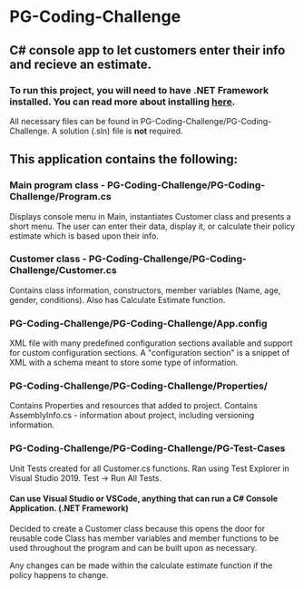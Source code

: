 # PG-Coding-Challenge
## C# console app to let customers enter their info and recieve an estimate.
### To run this project, you will need to have .NET Framework installed. You can read more about installing [here](https://github.com/dotnet/docs/blob/master/docs/framework/install/guide-for-developers.md).
All necessary files can be found in PG-Coding-Challenge/PG-Coding-Challenge. A solution (.sln) file is **not** required.

## This application contains the following:

### Main program class - PG-Coding-Challenge/PG-Coding-Challenge/Program.cs
Displays console menu in Main, instantiates Customer class and presents a short menu.
The user can enter their data, display it, or calculate their policy estimate which is based upon their info.

### Customer class - PG-Coding-Challenge/PG-Coding-Challenge/Customer.cs
Contains class information, constructors, member variables (Name, age, gender, conditions). Also has Calculate Estimate function.

### PG-Coding-Challenge/PG-Coding-Challenge/App.config
XML file with many predefined configuration sections available and support for custom configuration sections. A "configuration section" is a snippet of XML with a schema meant to store some type of information.

### PG-Coding-Challenge/PG-Coding-Challenge/Properties/
Contains Properties and resources that added to project. Contains AssemblyInfo.cs - information about project, including versioning information. 

### PG-Coding-Challenge/PG-Coding-Challenge/PG-Test-Cases
Unit Tests created for all Customer.cs functions. Ran using Test Explorer in Visual Studio 2019. Test -> Run All Tests.

#### Can use Visual Studio or VSCode, anything that can run a C# Console Application. (.NET Framework)
        
Decided to create a Customer class because this opens the door for reusable code
Class has member variables and member functions to be used throughout the program and can be built upon as necessary.
        
Any changes can be made within the calculate estimate function if the policy happens to change.
